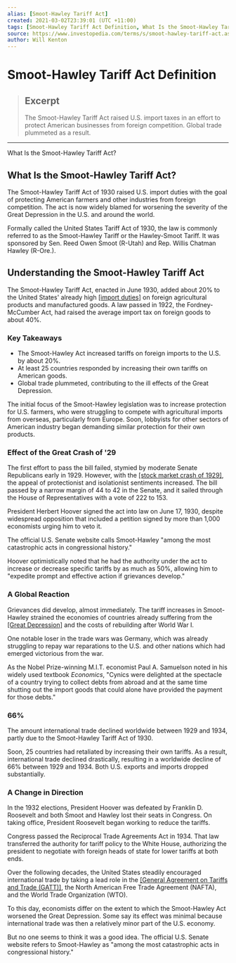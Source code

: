 ```yaml
---
alias: [Smoot-Hawley Tariff Act]
created: 2021-03-02T23:39:01 (UTC +11:00)
tags: [Smoot-Hawley Tariff Act Definition, What Is the Smoot-Hawley Tariff Act?]
source: https://www.investopedia.com/terms/s/smoot-hawley-tariff-act.asp
author: Will Kenton
---
```


# Smoot-Hawley Tariff Act Definition

> ## Excerpt
> The Smoot-Hawley Tariff Act raised U.S. import taxes in an effort to protect American businesses from foreign competition. Global trade plummeted as a result.

---

What Is the Smoot-Hawley Tariff Act?
## What Is the Smoot-Hawley Tariff Act?

The Smoot-Hawley Tariff Act of 1930 raised U.S. import duties with the goal of protecting American farmers and other industries from foreign competition. The act is now widely blamed for worsening the severity of the Great Depression in the U.S. and around the world.

Formally called the United States Tariff Act of 1930, the law is commonly referred to as the Smoot-Hawley Tariff or the Hawley-Smoot Tariff. It was sponsored by Sen. Reed Owen Smoot (R-Utah) and Rep. Willis Chatman Hawley (R-Ore.).

## Understanding the Smoot-Hawley Tariff Act

The Smoot-Hawley Tariff Act, enacted in June 1930, added about 20% to the United States' already high [[import duties]](https://www.investopedia.com/terms/i/import-duty.asp) on foreign agricultural products and manufactured goods. A law passed in 1922, the Fordney-McCumber Act, had raised the average import tax on foreign goods to about 40%.

### Key Takeaways

-   The Smoot-Hawley Act increased tariffs on foreign imports to the U.S. by about 20%.
-   At least 25 countries responded by increasing their own tariffs on American goods.
-   Global trade plummeted, contributing to the ill effects of the Great Depression.

The initial focus of the Smoot-Hawley legislation was to increase protection for U.S. farmers, who were struggling to compete with agricultural imports from overseas, particularly from Europe. Soon, lobbyists for other sectors of American industry began demanding similar protection for their own products.

### Effect of the Great Crash of '29

The first effort to pass the bill failed, stymied by moderate Senate Republicans early in 1929. However, with the [[stock market crash of 1929]](https://www.investopedia.com/terms/s/stock-market-crash-1929.asp), the appeal of protectionist and isolationist sentiments increased. The bill passed by a narrow margin of 44 to 42 in the Senate, and it sailed through the House of Representatives with a vote of 222 to 153.

President Herbert Hoover signed the act into law on June 17, 1930, despite widespread opposition that included a petition signed by more than 1,000 economists urging him to veto it.

The official U.S. Senate website calls Smoot-Hawley "among the most catastrophic acts in congressional history."

Hoover optimistically noted that he had the authority under the act to increase or decrease specific tariffs by as much as 50%, allowing him to "expedite prompt and effective action if grievances develop."

### A Global Reaction

Grievances did develop, almost immediately. The tariff increases in Smoot-Hawley strained the economies of countries already suffering from the [[Great Depression]](https://www.investopedia.com/terms/g/great_depression.asp) and the costs of rebuilding after World War I.

One notable loser in the trade wars was Germany, which was already struggling to repay war reparations to the U.S. and other nations which had emerged victorious from the war.

As the Nobel Prize-winning M.I.T. economist Paul A. Samuelson noted in his widely used textbook _Economics_, "Cynics were delighted at the spectacle of a country trying to collect debts from abroad and at the same time shutting out the import goods that could alone have provided the payment for those debts."

### 66%

The amount international trade declined worldwide between 1929 and 1934, partly due to the Smoot-Hawley Tariff Act of 1930.

Soon, 25 countries had retaliated by increasing their own tariffs. As a result, international trade declined drastically, resulting in a worldwide decline of 66% between 1929 and 1934. Both U.S. exports and imports dropped substantially.

### A Change in Direction

In the 1932 elections, President Hoover was defeated by Franklin D. Roosevelt and both Smoot and Hawley lost their seats in Congress. On taking office, President Roosevelt began working to reduce the tariffs.

Congress passed the Reciprocal Trade Agreements Act in 1934. That law transferred the authority for tariff policy to the White House, authorizing the president to negotiate with foreign heads of state for lower tariffs at both ends.

Over the following decades, the United States steadily encouraged international trade by taking a lead role in the [[General Agreement on Tariffs and Trade (GATT)]](https://www.investopedia.com/terms/g/gatt.asp), the North American Free Trade Agreement (NAFTA), and the World Trade Organization (WTO).

To this day, economists differ on the extent to which the Smoot-Hawley Act worsened the Great Depression. Some say its effect was minimal because international trade was then a relatively minor part of the U.S. economy.

But no one seems to think it was a good idea. The official U.S. Senate website refers to Smoot-Hawley as "among the most catastrophic acts in congressional history."
